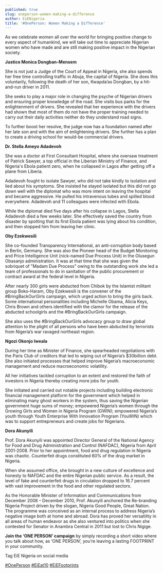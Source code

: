 ```yaml
---
published: true
slug: oneperson-women-making-a-difference
author: EiENigeria
title: '#OnePerson: Women Making a Difference'
---
```

As we celebrate women all over the world for bringing positive change to every aspect of humankind, we will take out time to appreciate Nigerian women who have made and are still making positive impact in the Nigerian society.

**Justice Monica Dongban-Mensem**

She is not just a Judge of the Court of Appeal in Nigeria, she also spends her free time controlling traffic in Abuja, the capital of Nigeria. She does this voluntarily, following the death of her son, Kwapda’as Dongban, by a hit-and-run driver in 2011.

She seeks to play a major role in changing the psyche of Nigerian drivers and ensuring proper knowledge of the road. She visits bus parks for the enlightenment of drivers. She revealed that her experience with the drivers had shown that most of them do not have the proper training needed to carry out their daily activities neither do they understand road signs.

To further boost her resolve, the judge now has a foundation named after her late son and with the aim of enlightening drivers. She further has a plan to create a driving school for would-be commercial drivers.

**Dr. Stella Ameyo Adadevoh**

She was a doctor at First Consultant Hospital, where she oversaw treatment of Patrick Sawyer, a top official in the Liberian Ministry of Finance, and Nigeria's Ebola patient zero, when he collapsed in Lagos after getting off a plane from Liberia.

Adadevoh fought to isolate Sawyer, who did not take kindly to isolation and lied about his symptoms. She insisted he stayed isolated but this did not go down well with the diplomat who was more intent on leaving the hospital and became aggressive. He pulled his intravenous tubes and spilled blood everywhere. Adadevoh and 11 colleagues were infected with Ebola.

While the diplomat died five days after his collapse in Lagos, Stella Adadevoh died a few weeks later. She effectively saved the country from disaster by spotting that its first Ebola patient was lying about his condition, and then stopped him from leaving her clinic.

**Oby Ezekwesili**

She co-founded Transparency International, an anti-corruption body based in Berlin, Germany.  She was also the Pioneer head of the Budget Monitoring and Price Intelligence Unit (nick-named Due Process Unit) in the Olusegun Obasanjo administration. It was at that time that she was given the sobriquet of "Madam Due Process" owing to the outstanding work she led a team of professionals to do in sanitation of the public procurement or contract award at the federal level in Nigeria.

After nearly 300 girls were abducted from Chibok by the Islamist militant group Boko-Haram, Oby Ezekwesili is the convener of the #BringBackOurGirls campaign, which urged action to bring the girls back. Some international personalities including Michelle Obama, Alicia Keys, Chris Brown and others identified with the clamor for the release of the abducted schoolgirls and the #BringBackOurGirls campaign.

She also uses the #BringBackOurGirls advocacy group to draw global attention to the plight of all persons who have been abducted by terrorists from Nigeria’s war ravaged northeast region.

**Ngozi Okonjo Iweala**

During her time as Minister of Finance, she spearheaded negotiations with the Paris Club of creditors that led to wiping out of Nigeria’s $30billion debt. She also initiated processes that helped improve Nigeria’s macroeconomic management and reduce macroeconomic volatility. 

All her initiatives tackled corruption to an extent and restored the faith of investors in Nigeria thereby creating more jobs for youth.

She initiated and carried out notable projects including building electronic financial management platform for the government which helped in eliminating many ghost workers in the system, thus saving the Nigerian government huge sums of money; empowered Nigeria’s women through the Growing Girls and Women in Nigeria Program (GWIN); empowered Nigeria’s youth through Youth Enterprise With Innovation Program (YouWIN) which was to support entrepreneurs and create jobs for Nigerians.

**Dora Akunyili**

Prof. Dora Akunyili was appointed Director General of the National Agency for Food and Drug Administration and Control (NAFDAC), Nigeria from April 2001-2008. Prior to her appointment, food and drug regulation in Nigeria was chaotic. Counterfeit drugs constituted 60% of the drug market in Nigeria. 

When she assumed office, she brought in a new culture of excellence and honesty to NAFDAC and the entire Nigerian public service. As a result, the level of fake and counterfeit drugs in circulation dropped to 16.7 percent with vast improvement in the food and other regulated sectors. 

As the Honorable Minister of Information and Communications from December 2008 – December 2010, Prof. Akunyili anchored the Re-branding Nigeria Project driven by the slogan, Nigeria Good People, Great Nation. The programme was conceived as an internal process to address Nigeria’s negative image both at home and abroad. Dora has proved her versatility in all areas of human endeavor as she also ventured into politics when she contested for Senator in Anambra Central in 2011 but lost to Chris Nigige.

**Join the ‘ONE PERSON’ campaign** by simply recording a short video where you talk about how, as ‘ONE PERSON’, you’re leaving a lasting FOOTPRINT in your community.

Tag EiE Nigeria on social media

[#OnePerson](https://eienigeria.us8.list-manage.com/track/click?u=45ffef9918927ee309e3624a4&id=fde3ef78e1&e=fa6b2727a8) [#EiEat10](https://eienigeria.us8.list-manage.com/track/click?u=45ffef9918927ee309e3624a4&id=11a01b5562&e=fa6b2727a8)  [#EiEFootprints](https://eienigeria.us8.list-manage.com/track/click?u=45ffef9918927ee309e3624a4&id=038f91e22a&e=fa6b2727a8)


